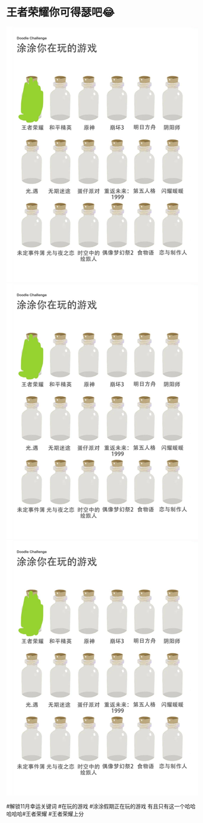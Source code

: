 # 王者荣耀你可得瑟吧😂

![](img/4aeaa2af-69b5-4ba0-9b55-2e24bd1203bd.jpg)
![](img/e4cc657e-91be-4ab1-ae19-55ba258ed100.jpg)
![](img/89e54256-b1ea-4c99-8531-d958adff5414.jpg)

#解锁11月幸运关键词                  #在玩的游戏 #涂涂假期正在玩的游戏
有且只有这一个哈哈哈哈哈#王者荣耀 #王者荣耀上分